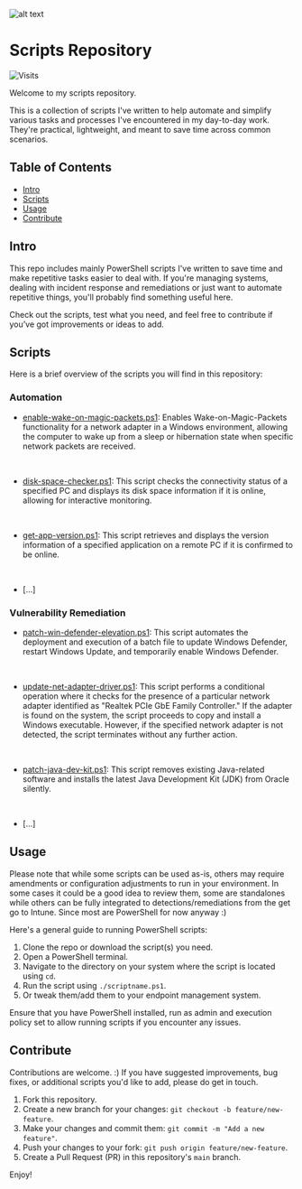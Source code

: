 ![alt text](https://github.com/yoan-famel/PowerShell/blob/main/Docs/Images/test-center-banner.jpg)

# Scripts Repository

![Visits](https://img.shields.io/badge/visits-2648-brightgreen?style=for-the-badge)

Welcome to my scripts repository.

This is a collection of scripts I've written to help automate and simplify various tasks and processes I've encountered in my day-to-day work. They're practical, lightweight, and meant to save time across common scenarios.

## Table of Contents

- [Intro](#intro)
- [Scripts](#scripts)
- [Usage](#usage)
- [Contribute](#contribute)

## Intro

This repo includes mainly PowerShell scripts I've written to save time and make repetitive tasks easier to deal with.
If you're managing systems, dealing with incident response and remediations or just want to automate repetitive things, you'll probably find something useful here.

Check out the scripts, test what you need, and feel free to contribute if you’ve got improvements or ideas to add.

## Scripts

Here is a brief overview of the scripts you will find in this repository:

### Automation
- [enable-wake-on-magic-packets.ps1](https://github.com/yoan-famel/PowerShell/blob/main/Automation/enable-wake-on-magic-packets.ps1): Enables Wake-on-Magic-Packets functionality for a network adapter in a Windows environment, allowing the computer to wake up from a sleep or hibernation state when specific network packets are received.
<br>

- [disk-space-checker.ps1](https://github.com/yoan-famel/PowerShell/blob/main/Automation/disk-space-checker.ps1): This script checks the connectivity status of a specified PC and displays its disk space information if it is online, allowing for interactive monitoring.
<br>

- [get-app-version.ps1](https://github.com/yoan-famel/PowerShell/blob/main/Automation/get-app-version.ps1): This script retrieves and displays the version information of a specified application on a remote PC if it is confirmed to be online.
<br>

- [...]

### Vulnerability Remediation
- [patch-win-defender-elevation.ps1](https://github.com/yoan-famel/PowerShell/blob/main/Vulnerability_Remediation/patch-win-defender-elevation.ps1): This script automates the deployment and execution of a batch file to update Windows Defender, restart Windows Update, and temporarily enable Windows Defender.
<br>

- [update-net-adapter-driver.ps1](https://github.com/yoan-famel/PowerShell/blob/main/Vulnerability_Remediation/update-net-adapter-driver.ps1): This script performs a conditional operation where it checks for the presence of a particular network adapter identified as "Realtek PCIe GbE Family Controller." If the adapter is found on the system, the script proceeds to copy and install a Windows executable. However, if the specified network adapter is not detected, the script terminates without any further action.
<br>

- [patch-java-dev-kit.ps1](https://github.com/yoan-famel/PowerShell/blob/main/Vulnerability_Remediation/patch-java-dev-kit.ps1): This script removes existing Java-related software and installs the latest Java Development Kit (JDK) from Oracle silently.
<br>

- [...]

## Usage

Please note that while some scripts can be used as-is, others may require amendments or configuration adjustments to run in your environment.
In some cases it could be a good idea to review them, some are standalones while others can be fully integrated to detections/remediations from the get go to Intune.
Since most are PowerShell for now anyway :)

Here's a general guide to running PowerShell scripts:

1. Clone the repo or download the script(s) you need.
2. Open a PowerShell terminal.
3. Navigate to the directory on your system where the script is located using `cd`.
4. Run the script using `./scriptname.ps1`.
5. Or tweak them/add them to your endpoint management system.

Ensure that you have PowerShell installed, run as admin and execution policy set to allow running scripts if you encounter any issues.

## Contribute

Contributions are welcome. :) If you have suggested improvements, bug fixes, or additional scripts you'd like to add, please do get in touch.

1. Fork this repository.
2. Create a new branch for your changes: `git checkout -b feature/new-feature`.
3. Make your changes and commit them: `git commit -m "Add a new feature"`.
4. Push your changes to your fork: `git push origin feature/new-feature`.
5. Create a Pull Request (PR) in this repository's `main` branch.

Enjoy!
